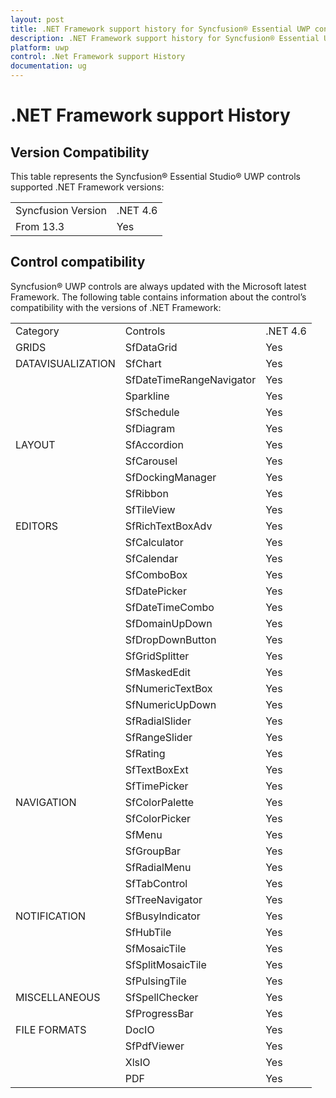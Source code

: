 ```yaml
---
layout: post
title: .NET Framework support history for Syncfusion® Essential UWP controls
description: .NET Framework support history for Syncfusion® Essential UWP controls
platform: uwp
control: .Net Framework support History
documentation: ug
---
```

# .NET Framework support History

## Version Compatibility

This table represents the Syncfusion® Essential Studio® UWP controls supported .NET Framework versions:

<table>
<tr>
<td>
Syncfusion Version</td><td>
.NET 4.6</td></tr>
<tr>
<td>
From 13.3</td><td>
Yes</td></tr>
</table>

## Control compatibility

Syncfusion® UWP controls are always updated with the Microsoft latest Framework. The following table contains information about the control’s compatibility with the versions of .NET Framework:

<table>
<tr>
<td>
Category</td><td>
Controls</td><td>
.NET 4.6</td></tr>
<tr>
<td>
GRIDS</td><td>
SfDataGrid</td><td>
Yes</td></tr>
<tr>
<td>
DATAVISUALIZATION</td><td>
SfChart</td><td>
Yes</td></tr>
<tr>
<td>
</td><td>
SfDateTimeRangeNavigator</td><td>
Yes</td></tr>
<tr>
<td>
</td><td>
Sparkline</td><td>
Yes</td></tr>
<tr>
<td>
</td><td>
SfSchedule</td><td>
Yes</td></tr>
<tr>
<td>
</td><td>
SfDiagram</td><td>
Yes</td></tr>
<tr>
<td>
LAYOUT</td><td>
SfAccordion</td><td>
Yes</td></tr>
<tr>
<td>
</td><td>
SfCarousel</td><td>
Yes</td></tr>
<tr>
<td>
</td><td>
SfDockingManager</td><td>
Yes</td></tr>
<tr>
<td>
</td><td>
SfRibbon</td><td>
Yes</td></tr>
<tr>
<td>
</td><td>
SfTileView</td><td>
Yes</td></tr>
<tr>
<td>
EDITORS</td><td>
SfRichTextBoxAdv </td><td>
Yes</td></tr>
<tr>
<td>
</td><td>
SfCalculator</td><td>
Yes</td></tr>
<tr>
<td>
</td><td>
SfCalendar</td><td>
Yes</td></tr>
<tr>
<td>
</td><td>
SfComboBox</td><td>
Yes</td></tr>
<tr>
<td>
</td><td>
SfDatePicker</td><td>
Yes</td></tr>
<tr>
<td>
</td><td>
SfDateTimeCombo</td><td>
Yes</td></tr>
<tr>
<td>
</td><td>
SfDomainUpDown</td><td>
Yes</td></tr>
<tr>
<td>
</td><td>
SfDropDownButton</td><td>
Yes</td></tr>
<tr>
<td>
</td><td>
SfGridSplitter</td><td>
Yes</td></tr>
<tr>
<td>
</td><td>
SfMaskedEdit</td><td>
Yes</td></tr>
<tr>
<td>
</td><td>
SfNumericTextBox</td><td>
Yes</td></tr>
<tr>
<td>
</td><td>
SfNumericUpDown</td><td>
Yes</td></tr>
<tr>
<td>
</td><td>
SfRadialSlider</td><td>
Yes</td></tr>
<tr>
<td>
</td><td>
SfRangeSlider</td><td>
Yes</td></tr>
<tr>
<td>
</td><td>
SfRating</td><td>
Yes</td></tr>
<tr>
<td>
</td><td>
SfTextBoxExt</td><td>
Yes</td></tr>
<tr>
<td>
</td><td>
SfTimePicker</td><td>
Yes</td></tr>
<tr>
<td>
NAVIGATION</td><td>
SfColorPalette</td><td>
Yes</td></tr>
<tr>
<td>
</td><td>
SfColorPicker</td><td>
Yes</td></tr>
<tr>
<td>
</td><td>
SfMenu</td><td>
Yes</td></tr>
<tr>
<td>
</td><td>
SfGroupBar</td><td>
Yes</td></tr>
<tr>
<td>
</td><td>
SfRadialMenu</td><td>
Yes</td></tr>
<tr>
<td>
</td><td>
SfTabControl</td><td>
Yes</td></tr>
<tr>
<td>
</td><td>
SfTreeNavigator</td><td>
Yes</td></tr>
<tr>
<td>
NOTIFICATION</td><td>
SfBusyIndicator</td><td>
Yes</td></tr>
<tr>
<td>
</td><td>
SfHubTile</td><td>
Yes</td></tr>
<tr>
<td>
</td><td>
SfMosaicTile</td><td>
Yes</td></tr>
<tr>
<td>
</td><td>
SfSplitMosaicTile</td><td>
Yes</td></tr>
<tr>
<td>
</td><td>
SfPulsingTile</td><td>
Yes</td></tr>
<tr>
<td>
MISCELLANEOUS</td><td>
SfSpellChecker</td><td>
Yes</td></tr>
<tr>
<td>
</td><td>
SfProgressBar</td><td>
Yes</td></tr>
<tr>
<td>
FILE FORMATS</td><td>
DocIO</td><td>
Yes</td></tr>
<tr>
<td>
</td><td>
SfPdfViewer</td><td>
Yes</td></tr>
<tr>
<td>
</td><td>
XlsIO</td><td>
Yes</td></tr>
<tr>
<td>
</td><td>
PDF</td><td>
Yes</td></tr>
</table>
